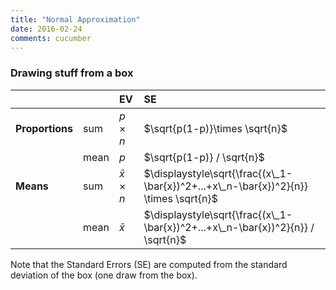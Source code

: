 ```yaml
---
title: "Normal Approximation"
date: 2016-02-24
comments: cucumber
---
```


### Drawing stuff from a box

| | |EV|SE|
|:---|:---|:---|:---|
|**Proportions** |sum  |$p\times n$| $\sqrt{p(1-p)}\times \sqrt{n}$|
|            |mean |$p$|$\sqrt{p(1-p)} / \sqrt{n}$ |
|**Means**       |sum  |$\bar{x} \times n$|$\displaystyle\sqrt{\frac{(x\_1-\bar{x})^2+...+x\_n-\bar{x})^2}{n}} \times \sqrt{n}$|
|            |mean |$\bar{x}$|$\displaystyle\sqrt{\frac{(x\_1-\bar{x})^2+...+x\_n-\bar{x})^2}{n}} / \sqrt{n}$|

Note that the Standard Errors (SE) are computed from the standard deviation of the box (one draw from the box).
